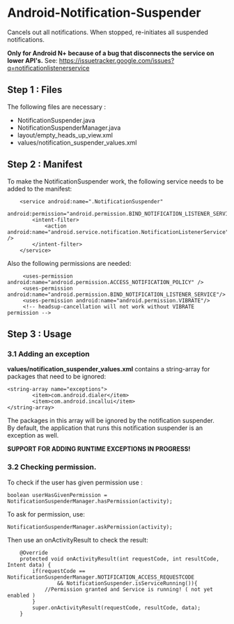 # Android-Notification-Suspender
Cancels out all notifications. When stopped, re-initiates all suspended notifications. 

**Only for Android N+ because of a bug that disconnects the service on lower API's.**
See: https://issuetracker.google.com/issues?q=notificationlistenerservice

## Step 1 : Files 

The following files are necessary :
* NotificationSuspender.java
* NotificationSuspenderManager.java
* layout/empty_heads_up_view.xml
* values/notification_suspender_values.xml

## Step 2 : Manifest
To make the NotificationSuspender work, the following service needs to be added to the manifest:  

        <service android:name=".NotificationSuspender"
            android:permission="android.permission.BIND_NOTIFICATION_LISTENER_SERVICE">
            <intent-filter>
                <action android:name="android.service.notification.NotificationListenerService" />
            </intent-filter>
        </service>
        
Also the following permissions are needed:

         <uses-permission android:name="android.permission.ACCESS_NOTIFICATION_POLICY" />
         <uses-permission android:name="android.permission.BIND_NOTIFICATION_LISTENER_SERVICE"/>
         <uses-permission android:name="android.permission.VIBRATE"/> 
         <!-- headsup-cancellation will not work without VIBRATE permission -->
## Step 3 : Usage

### 3.1 Adding an exception
**values/notification_suspender_values.xml** contains a string-array for packages that need to be ignored:  
```
<string-array name="exceptions">
        <item>com.android.dialer</item>
        <item>com.android.incallui</item>
</string-array>
```
The packages in this array will be ignored by the notification suspender.   
By default, the application that runs this notification suspender is an exception as well.

**SUPPORT FOR ADDING RUNTIME EXCEPTIONS IN PROGRESS!**

### 3.2 Checking permission.

To check if the user has given permission use :
```
boolean userHasGivenPermission = NotificationSuspenderManager.hasPermission(activity);
```

To ask for permission, use:
``` 
NotificationSuspenderManager.askPermission(activity); 
```
Then use an onActivityResult to check the result:
```
    @Override
    protected void onActivityResult(int requestCode, int resultCode, Intent data) {
        if(requestCode == NotificationSuspenderManager.NOTIFICATION_ACCESS_REQUESTCODE 
                && NotificationSuspender.isServiceRunning()){
            //Permission granted and Service is running! ( not yet enabled )
        }
        super.onActivityResult(requestCode, resultCode, data);
    }
```
